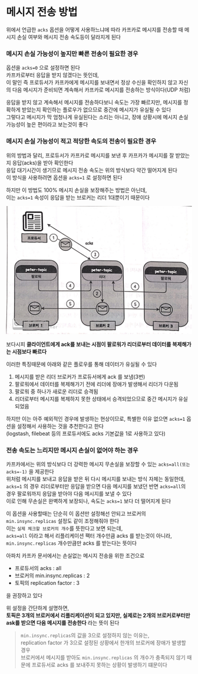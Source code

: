 # 메시지 전송 방법
위에서 언급한 `acks` 옵션을 어떻게 사용하느냐에 따라 카프카로 메시지를 전송할 때 메시지 손실 여부와 메시지 전송 속도등이 달라지게 된다  

### 메시지 손실 가능성이 높지만 빠른 전송이 필요한 경우
옵션을 `acks=0` 으로 설정하면 된다  
카프카로부터 응답을 받지 않겠다는 뜻인데,  
이 말인 즉 프로듀서가 카프카에게 메시지를 보내면서 정상 수신을 확인하지 않고 자신의 다음 메시지가 준비되면 계속해서 카프카로 메시지를 전송하는 방식이다(UDP 처럼)  

응답을 받지 않고 계속해서 메시지를 전송하다보니 속도는 가장 빠르지만, 메시지를 정확하게 받았는지 확인하는 플로우가 없으므로 중간에 메시지가 유실될 수 있다  
그렇다고 메시지가 막 엄청나게 유실된다는 소리는 아니고, 장애 상황시에 메시지 손실 가능성이 높은 편이라고 보는것이 좋다  

### 메시지 손실 가능성이 적고 적당한 속도의 전송이 필요한 경우
위의 방법과 달리, 프로듀서가 카프카로 메시지를 보낸 후 카프카가 메시지를 잘 받았는지 응답(acks)을 받아 확인한다  
응답 대기시간이 생기므로 메시지 전송 속도는 위의 방식보다 약간 떨어지게 된다  
이 방식을 사용하려면 옵션을 `acks=1` 로 설정하면 된다  

하지만 이 방법도 100% 메시지 손실을 보장해주는 방법은 아닌데,  
이는 `acks=1` 속성이 응답을 받는 브로커는 리더 1대뿐이기 때문이다  

![acks=1](../img/kafka_acks_1.png)  

보다시피 **클라이언트에게 ack를 보내는 시점이 팔로워가 리더로부터 데이터를 복제해가는 시점보다 빠르다**  

이러한 특징때문에 아래와 같은 플로우를 통해 데이터가 유실될 수 있다  
1. 메시지를 받은 리더 브로커가 프로듀서에게 ack 를 보냄(3번)
2. 팔로워에서 데이터를 복제해가기 전에 리더에 장애가 발생해서 리더가 다운됨
3. 팔로워 중 하나가 새로운 리더로 승격됨
4. 리더로부터 메시지를 복제하지 못한 상태에서 승격되었으므로 중간 메시지가 유실되었음

하지만 이는 아주 예외적인 경우에 발생하는 현상이므로, 특별한 이유 없으면 `acks=1` 옵션을 설정해서 사용하는 것을 추천한다고 한다  
(logstash, filebeat 등의 프로듀서에도 acks 기본값을 1로 사용하고 있다)  

### 전송 속도는 느리지만 메시지 손실이 없어야 하는 경우
카프카에서는 위의 방식보다 더 강력한 메시지 무손실을 보장할 수 있는 `acks=all(또는 acks=-1)` 을 제공한다  
위처럼 메시지를 보내고 응답을 받은 뒤 다시 메시지를 보내는 방식 자체는 동일한데,  
`acks=1` 의 경우 리더로부터만 응답을 받으면 다음 메시지를 보냈던 반면 `acks=all`의 경우 팔로워까지 응답을 받아야 다음 메시지를 보낼 수 있다  
이로 인해 무손실은 완벽하게 보장되나, 속도는 `acks=1` 보다 더 떨어지게 된다  

이 옵션을 사용할때는 단순히 이 옵션만 설정해선 안되고 브로커의 `min.insync.replicas` 설정도 같이 조정해줘야 한다  
이는 `실제 체크할 브로커의 개수`를 뜻한다고 보면 되는데,  
`acks=all` 이라고 해서 리플리케이션 팩터 개수만큼 acks 를 받는것이 아니라, `min.insync.replicas` 개수만큼만 acks 를 받는다는 뜻이다  

아파치 카프카 문서에서는 손실없는 메시지 전송을 위한 조건으로
- 프로듀서의 acks : all
- 브로커의 min.insync.replicas : 2
- 토픽의 replication factor : 3

을 권장하고 있다  

위 설정을 간단하게 설명하면,  
**토픽은 3개의 브로커에서 리플리케이션이 되고 있지만, 실제로는 2개의 브로커로부터만 ask를 받으면 다음 메시지를 전송한다** 라는 뜻이 된다  

> `min.insync.replicas`의 값을 3으로 설정하지 않는 이유는,  
> replication factor 가 3으로 설정된 상황에서 한개의 브로커에 장애가 발생할 경우  
> 브로커에서 메시지를 받아도 `min.insync.replicas` 의 개수가 충족되지 않기 때문에 프로듀서로 acks 를 보내주지 못하는 상황이 발생하기 떄문이다  